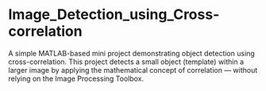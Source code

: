 # Image_Detection_using_Cross-correlation
A simple MATLAB-based mini project demonstrating object detection using cross-correlation. This project detects a small object (template) within a larger image by applying the mathematical concept of correlation — without relying on the Image Processing Toolbox.
